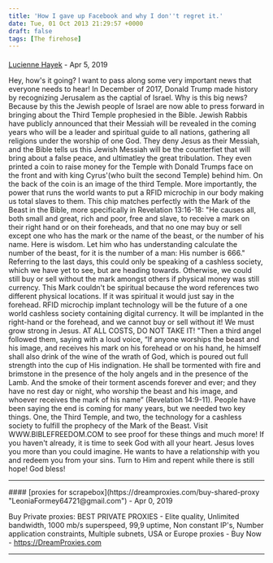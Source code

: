 ```yaml
---
title: 'How I gave up Facebook and why I don''t regret it.'
date: Tue, 01 Oct 2013 21:29:57 +0000
draft: false
tags: [The firehose]
---
```



#### 
[Lucienne Hayek](http://WWW.BIBLEFREEDOM.COM "Carrera48233@gmail.com") - <time datetime="2019-04-19 18:52:55">Apr 5, 2019</time>

Hey, how's it going? I want to pass along some very important news that everyone needs to hear! In December of 2017, Donald Trump made history by recognizing Jerusalem as the captial of Israel. Why is this big news? Because by this the Jewish people of Israel are now able to press forward in bringing about the Third Temple prophesied in the Bible. Jewish Rabbis have publicly announced that their Messiah will be revealed in the coming years who will be a leader and spiritual guide to all nations, gathering all religions under the worship of one God. They deny Jesus as their Messiah, and the Bible tells us this Jewish Messiah will be the counterfiet that will bring about a false peace, and ultimatley the great tribulation. They even printed a coin to raise money for the Temple with Donald Trumps face on the front and with king Cyrus'(who built the second Temple) behind him. On the back of the coin is an image of the third Temple. More importantly, the power that runs the world wants to put a RFID microchip in our body making us total slaves to them. This chip matches perfectly with the Mark of the Beast in the Bible, more specifically in Revelation 13:16-18: "He causes all, both small and great, rich and poor, free and slave, to receive a mark on their right hand or on their foreheads, and that no one may buy or sell except one who has the mark or the name of the beast, or the number of his name. Here is wisdom. Let him who has understanding calculate the number of the beast, for it is the number of a man: His number is 666." Referring to the last days, this could only be speaking of a cashless society, which we have yet to see, but are heading towards. Otherwise, we could still buy or sell without the mark amongst others if physical money was still currency. This Mark couldn't be spiritual because the word references two different physical locations. If it was spiritual it would just say in the forehead. RFID microchip implant technology will be the future of a one world cashless society containing digital currency. It will be implanted in the right-hand or the forehead, and we cannot buy or sell without it! We must grow strong in Jesus. AT ALL COSTS, DO NOT TAKE IT! "Then a third angel followed them, saying with a loud voice, “If anyone worships the beast and his image, and receives his mark on his forehead or on his hand, he himself shall also drink of the wine of the wrath of God, which is poured out full strength into the cup of His indignation. He shall be tormented with fire and brimstone in the presence of the holy angels and in the presence of the Lamb. And the smoke of their torment ascends forever and ever; and they have no rest day or night, who worship the beast and his image, and whoever receives the mark of his name” (Revelation 14:9-11). People have been saying the end is coming for many years, but we needed two key things. One, the Third Temple, and two, the technology for a cashless society to fulfill the prophecy of the Mark of the Beast. Visit WWW.BIBLEFREEDOM.COM to see proof for these things and much more! If you haven't already, it is time to seek God with all your heart. Jesus loves you more than you could imagine. He wants to have a relationship with you and redeem you from your sins. Turn to Him and repent while there is still hope! God bless!
<hr />
#### 
[proxies for scrapebox](https://dreamproxies.com/buy-shared-proxy "LeoniaFormey64721@gmail.com") - <time datetime="2019-04-28 06:25:04">Apr 0, 2019</time>

Buy Private proxies: BEST PRIVATE PROXIES - Elite quality, Unlimited bandwidth, 1000 mb/s superspeed, 99,9 uptime, Non constant IP's, Number application constraints, Multiple subnets, USA or Europe proxies - Buy Now - https://DreamProxies.com
<hr />
